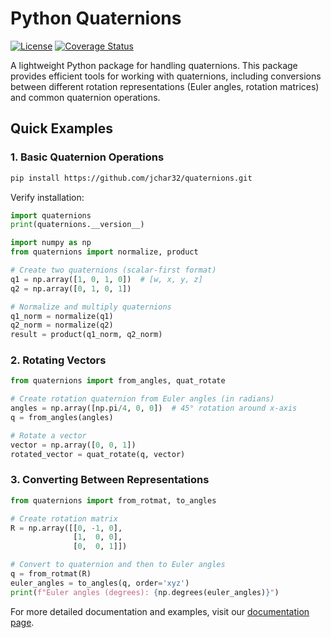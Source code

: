 # Python Quaternions
[![License](https://img.shields.io/badge/License-MIT-blue.svg)](https://opensource.org/licenses/MIT)
[![Coverage Status](https://coveralls.io/repos/github/jchar32/quaternions/badge.svg?branch=main&kill_cache=1)](https://coveralls.io/github/jchar32/quaternions?branch=main)

A lightweight Python package for handling quaternions. This package provides efficient tools for working with quaternions, including conversions between different rotation representations (Euler angles, rotation matrices) and common quaternion operations.


## Quick Examples

### 1. Basic Quaternion Operations

```bash
pip install https://github.com/jchar32/quaternions.git
```

Verify installation:
```python
import quaternions
print(quaternions.__version__)
```


```python
import numpy as np
from quaternions import normalize, product

# Create two quaternions (scalar-first format)
q1 = np.array([1, 0, 1, 0])  # [w, x, y, z]
q2 = np.array([0, 1, 0, 1])

# Normalize and multiply quaternions
q1_norm = normalize(q1)
q2_norm = normalize(q2)
result = product(q1_norm, q2_norm)
```

### 2. Rotating Vectors
```python
from quaternions import from_angles, quat_rotate

# Create rotation quaternion from Euler angles (in radians)
angles = np.array([np.pi/4, 0, 0])  # 45° rotation around x-axis
q = from_angles(angles)

# Rotate a vector
vector = np.array([0, 0, 1])
rotated_vector = quat_rotate(q, vector)
```

### 3. Converting Between Representations
```python
from quaternions import from_rotmat, to_angles

# Create rotation matrix
R = np.array([[0, -1, 0],
              [1,  0, 0],
              [0,  0, 1]])

# Convert to quaternion and then to Euler angles
q = from_rotmat(R)
euler_angles = to_angles(q, order='xyz')
print(f"Euler angles (degrees): {np.degrees(euler_angles)}")
```

For more detailed documentation and examples, visit our [documentation page](https://quaternions.readthedocs.io/).